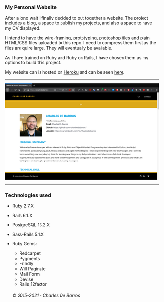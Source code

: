 ### My Personal Website

After a long wait I finally decided to put together a website. The project includes a blog, a space to publish my projects, and also a space to have my CV displayed.

I intend to have the wire-framing, prototyping, photoshop files and plain HTML/CSS files uploaded to this repo. I need to compress them first as the files are quire large. They will eventually be available.

As I have trained on Ruby and Ruby on Rails, I have chosen them as my options to build this project.

My website can is hosted on [Heroku](https://www.heroku.com/) and can be seen [here](https://charlesdebarros.herokuapp.com/).

***

![image](https://raw.githubusercontent.com/charlesdebarros/My-Blog/master/app/assets/images/screenshot.jpg)

***

### Technologies used

* Ruby 2.7.X
* Rails 6.1.X
* PostgreSQL 13.2.X
* Sass-Rails 5.1.X
* Ruby Gems:
  - Redcarpet
  - Pygments
  - Frindly
  - Will Paginate
  - Mail Form
  - Devise
  - Rails_12factor

  ###### © 2015-2021 - Charles De Barros